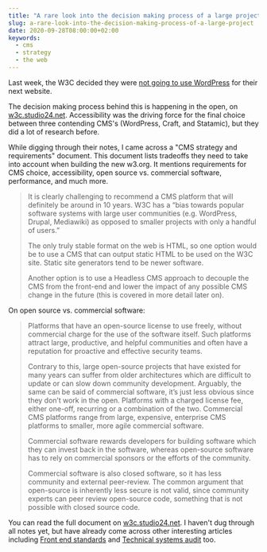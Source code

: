 ```yaml
---
title: "A rare look into the decision making process of a large project"
slug: a-rare-look-into-the-decision-making-process-of-a-large-project
date: 2020-09-28T08:00:00+02:00
keywords:
  - cms
  - strategy
  - the web
---
```


Last week, the W3C decided they were [not going to use WordPress](https://w3c.studio24.net/updates/on-not-choosing-wordpress/) for their next website.

The decision making process behind this is happening in the open, on [w3c.studio24.net](https://w3c.studio24.net). Accessibility was the driving force for the final choice between three contending CMS's (WordPress, Craft, and Statamic), but they did a lot of research before.

<!--more-->

While digging through their notes, I came across a "CMS strategy and requirements" document. This document lists tradeoffs they need to take into account when building the new w3.org. It mentions requirements for CMS choice, accessibility, open source vs. commercial software, performance, and much more.

> It is clearly challenging to recommend a CMS platform that will definitely be around in 10 years. W3C has a “bias towards popular software systems with large user communities (e.g. WordPress, Drupal, Mediawiki) as opposed to smaller projects with only a handful of users.”
>
> The only truly stable format on the web is HTML, so one option would be to use a CMS that can output static HTML to be used on the W3C site. Static site generators tend to be newer software.
>
> Another option is to use a Headless CMS approach to decouple the CMS from the front-end and lower the impact of any possible CMS change in the future (this is covered in more detail later on).

On open source vs. commercial software:

> Platforms that have an open-source license to use freely, without commercial charge for the use of the software itself. Such platforms attract large, productive, and helpful communities and often have a reputation for proactive and effective security teams.
>
> Contrary to this, large open-source projects that have existed for many years can suffer from older architectures which are difficult to update or can slow down community development. Arguably, the same can be said of commercial software, it’s just less obvious since they don’t work in the open.
> Platforms with a charged license fee, either one-off, recurring or a combination of the two. Commercial CMS platforms range from large, expensive, enterprise CMS platforms to smaller, more agile commercial software.
>
> Commercial software rewards developers for building software which they can invest back in the software, whereas open-source software has to rely on commercial sponsors or the efforts of the community.
>
> Commercial software is also closed software, so it has less community and external peer-review. The common argument that open-source is inherently less secure is not valid, since community experts can peer review open-source code, something that is not possible with closed source code.

You can read the full document on [w3c.studio24.net](https://w3c.studio24.net/docs/cms-strategy-and-requirements/). I haven't dug through all notes yet, but have already come across other interesting articles including [Front end standards](https://w3c.studio24.net/docs/front-end-standards) and [Technical systems audit](https://w3c.studio24.net/docs/technical-systems-audit) too.
